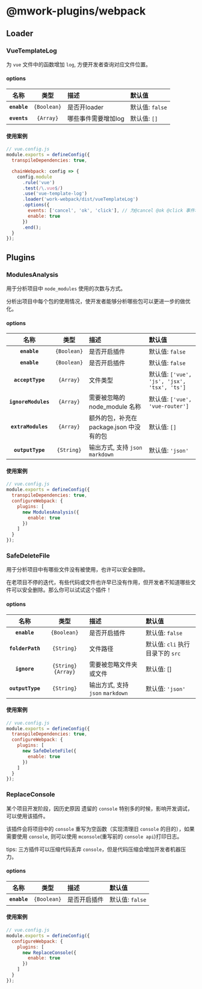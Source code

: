 # @mwork-plugins/webpack

## Loader

### VueTemplateLog

为 `vue` 文件中的函数增加 `log`, 方便开发者查询对应文件位置。

#### options

|     名称     |    类型     | 描述                | 默认值          |
| :----------: | :---------: | :------------------ | :-------------- |
| **`enable`** | `{Boolean}` | 是否开loader        | 默认值: `false` |
| **`events`** |  `{Array}`  | 哪些事件需要增加log | 默认值: `[]`    |

#### 使用案例

```js
// vue.config.js
module.exports = defineConfig({
  transpileDependencies: true,

  chainWebpack: config => {
    config.module
      .rule('vue')
      .test(/\.vue$/)
      .use('vue-template-log')
      .loader('work-webpack/dist/vueTemplateLog')
      .options({
        events: ['cancel', 'ok', 'click'], // 为@cancel @ok @click 事件增加 log
        enable: true
      })
      .end();
  }
});
```

## Plugins

### ModulesAnalysis

用于分析项目中 `node_modules` 使用的次数与方式。

分析出项目中每个包的使用情况，使开发者能够分析哪些包可以更进一步的做优化。

#### options

|        名称         |    类型     | 描述                                    | 默认值                                      |
| :-----------------: | :---------: | :-------------------------------------- | :------------------------------------------ |
|    **`enable`**     | `{Boolean}` | 是否开启插件                            | 默认值: `false`                             |
|    **`enable`**     | `{Boolean}` | 是否开启插件                            | 默认值: `false`                             |
|  **`acceptType`**   |  `{Array}`  | 文件类型                                | 默认值: `['vue', 'js', 'jsx', 'tsx', 'ts']` |
| **`ignoreModules`** |  `{Array}`  | 需要被忽略的 node_module 名称           | 默认值: `['vue', 'vue-router']`             |
| **`extraModules`**  |  `{Array}`  | 额外的包，补充在package.json 中没有的包 | 默认值: `[]`                                |
|  **`outputType`**   | `{String}`  | 输出方式, 支持 `json` `markdown`        | 默认值: `'json'`                            |

#### 使用案例

```js
// vue.config.js
module.exports = defineConfig({
  transpileDependencies: true,
  configureWebpack: {
    plugins: [
      new ModulesAnalysis({
        enable: true
      })
    ]
  }
});
```

### SafeDeleteFile

用于分析项目中有哪些文件没有被使用，也许可以安全删除。

在老项目不停的迭代，有些代码或文件也许早已没有作用，但开发者不知道哪些文件可以安全删除。那么你可以试试这个插件！

#### options

|       名称       |         类型         | 描述                             | 默认值                           |
| :--------------: | :------------------: | :------------------------------- | :------------------------------- |
|   **`enable`**   |     `{Boolean}`      | 是否开启插件                     | 默认值: `false`                  |
| **`folderPath`** |      `{String}`      | 文件路径                         | 默认值: `cli` 执行目录下的 `src` |
|   **`ignore`**   | `{String}` `{Array}` | 需要被忽略文件夹或文件           | 默认值: []                       |
| **`outputType`** |      `{String}`      | 输出方式, 支持 `json` `markdown` | 默认值: `'json'`                 |

#### 使用案例

```js
// vue.config.js
module.exports = defineConfig({
  transpileDependencies: true,
  configureWebpack: {
    plugins: [
      new SafeDeleteFile({
        enable: true
      })
    ]
  }
});
```

### ReplaceConsole

某个项目开发阶段，因历史原因 遗留的 `console` 特别多的时候，影响开发调试，可以使用该插件。

该插件会将项目中的 `console` 重写为空函数（实现清理旧 `console` 的目的），如果需要使用 `console`, 则可以使用 `mconsole`(重写前的 `console api`)打印日志。

tips: 三方插件可以压缩代码丢弃 `console`，但是代码压缩会增加开发者机器压力。

#### options

|     名称     |    类型     | 描述         | 默认值          |
| :----------: | :---------: | :----------- | :-------------- |
| **`enable`** | `{Boolean}` | 是否开启插件 | 默认值: `false` |

#### 使用案例

```js
// vue.config.js
module.exports = defineConfig({
  configureWebpack: {
    plugins: [
      new ReplaceConsole({
        enable: true
      })
    ]
  }
});
```
